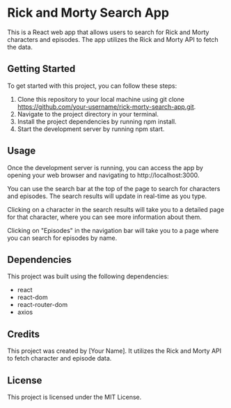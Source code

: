 # Rick and Morty Search App

This is a React web app that allows users to search for Rick and Morty characters and episodes. The app utilizes the Rick and Morty API to fetch the data.

## Getting Started

To get started with this project, you can follow these steps:

1. Clone this repository to your local machine using git clone https://github.com/your-username/rick-morty-search-app.git.
2. Navigate to the project directory in your terminal.
3. Install the project dependencies by running npm install.
4. Start the development server by running npm start.

## Usage

Once the development server is running, you can access the app by opening your web browser and navigating to http://localhost:3000.

You can use the search bar at the top of the page to search for characters and episodes. The search results will update in real-time as you type.

Clicking on a character in the search results will take you to a detailed page for that character, where you can see more information about them.

Clicking on "Episodes" in the navigation bar will take you to a page where you can search for episodes by name.

## Dependencies

This project was built using the following dependencies:

- react
- react-dom
- react-router-dom
- axios

## Credits

This project was created by [Your Name]. It utilizes the Rick and Morty API to fetch character and episode data.

## License

This project is licensed under the MIT License.
